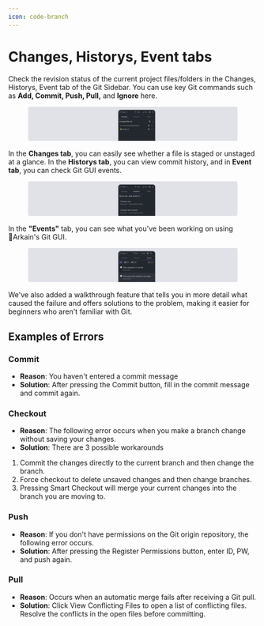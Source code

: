 ```yaml
---
icon: code-branch
---
```


# Changes, Historys, Event tabs

Check the revision status of the current project files/folders in the Changes, Historys, Event tab of the Git Sidebar. You can use key Git commands such as **Add, Commit, Push, Pull,** and **Ignore** here.

<figure><img src="../../../.gitbook/assets/git_03 (1).png" alt=""><figcaption></figcaption></figure>

In the **Changes tab**, you can easily see whether a file is staged or unstaged at a glance. In the **Historys tab**, you can view commit history, and in **Event tab**, you can check Git GUI events.

<figure><img src="../../../.gitbook/assets/image (39).png" alt=""><figcaption></figcaption></figure>

In the **"Events"** tab, you can see what you've been working on using Arkain's Git GUI.

<figure><img src="../../../.gitbook/assets/git_10.png" alt=""><figcaption></figcaption></figure>

We've also added a walkthrough feature that tells you in more detail what caused the failure and offers solutions to the problem, making it easier for beginners who aren't familiar with Git.

## Examples of Errors <a href="#examples-of-errors" id="examples-of-errors"></a>

### **Commit**

* **Reason**: You haven't entered a commit message&#x20;
* **Solution**: After pressing the Commit button, fill in the commit message and commit again.

### **Checkout**

* **Reason**: The following error occurs when you make a branch change without saving your changes.
* **Solution**: There are 3 possible workarounds

1. Commit the changes directly to the current branch and then change the branch.
2. Force checkout to delete unsaved changes and then change branches.
3. Pressing Smart Checkout will merge your current changes into the branch you are moving to.

### **Push**

* **Reason**: If you don't have permissions on the Git origin repository, the following error occurs.&#x20;
* **Solution**: After pressing the Register Permissions button, enter ID, PW, and push again.

### **Pull**

* **Reason**: Occurs when an automatic merge fails after receiving a Git pull.&#x20;
* **Solution**: Click View Conflicting Files to open a list of conflicting files. Resolve the conflicts in the open files before committing.
